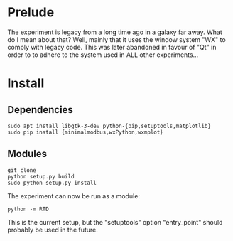 
# Prelude

The experiment is legacy from a long time ago in a galaxy far away.
What do I mean about that?
Well, mainly that it uses the window system "WX" to comply with legacy code.
This was later abandoned in favour of "Qt" in order to to adhere to the system used in ALL other experiments...

# Install

## Dependencies

```
sudo apt install libgtk-3-dev python-{pip,setuptools,matplotlib}
sudo pip install {minimalmodbus,wxPython,wxmplot}
```

## Modules

```
git clone
python setup.py build
sudo python setup.py install
```

The experiment can now be run as a module:

```
python -m RTD
```

This is the current setup, but the "setuptools" option "entry_point" should probably be used in the future.

